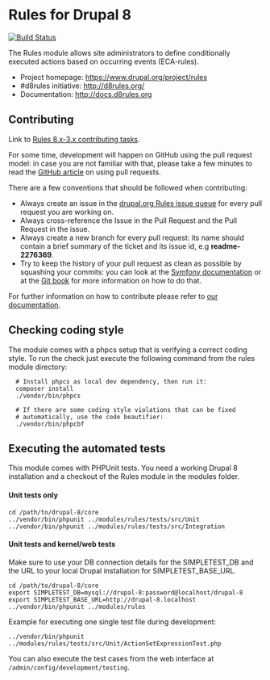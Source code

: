 # Rules for Drupal 8

[![Build Status](https://travis-ci.org/fago/rules.svg?branch=8.x-3.x)](https://travis-ci.org/fago/rules)

The Rules module allows site administrators to define conditionally executed
actions based on occurring events (ECA-rules).

* Project homepage: https://www.drupal.org/project/rules
* #d8rules initiative: http://d8rules.org/
* Documentation: http://docs.d8rules.org

## Contributing

Link to [Rules 8.x-3.x contributing tasks](https://www.drupal.org/node/2245015#contributing).

For some time, development will happen on GitHub using the pull request model:
in case you are not familiar with that, please take a few minutes to read the
[GitHub article](https://help.github.com/articles/using-pull-requests) on using
pull requests.

There are a few conventions that should be followed when contributing:

* Always create an issue in the [drupal.org Rules issue queue](https://www.drupal.org/project/issues/rules)
  for every pull request you are working on.
* Always cross-reference the Issue in the Pull Request and the Pull Request in
  the issue.
* Always create a new branch for every pull request: its name should contain a
  brief summary of the ticket and its issue id, e.g **readme-2276369**.
* Try to keep the history of your pull request as clean as possible by squashing
  your commits: you can look at the [Symfony documentation](http://symfony.com/doc/current/cmf/contributing/commits.html)
  or at the [Git book](http://git-scm.com/book/en/Git-Tools-Rewriting-History#Changing-Multiple-Commit-Messages)
  for more information on how to do that.

For further information on how to contribute please refer to
[our documentation](https://thefubhy.gitbooks.io/rules/content/).

## Checking coding style

The module comes with a phpcs setup that is verifying a correct coding style.
To run the check just execute the following command from the rules module
directory:

      # Install phpcs as local dev dependency, then run it:
      composer install
      ./vendor/bin/phpcs

      # If there are some coding style violations that can be fixed
      # automatically, use the code beautifier:
      ./vendor/bin/phpcbf

## Executing the automated tests

This module comes with PHPUnit tests. You need a working Drupal 8 installation
and a checkout of the Rules module in the modules folder.

#### Unit tests only

    cd /path/to/drupal-8/core
    ../vendor/bin/phpunit ../modules/rules/tests/src/Unit
    ../vendor/bin/phpunit ../modules/rules/tests/src/Integration

#### Unit tests and kernel/web tests

Make sure to use your DB connection details for the SIMPLETEST_DB and the URL to
your local Drupal installation for SIMPLETEST_BASE_URL.

    cd /path/to/drupal-8/core
    export SIMPLETEST_DB=mysql://drupal-8:password@localhost/drupal-8
    export SIMPLETEST_BASE_URL=http://drupal-8.localhost
    ../vendor/bin/phpunit ../modules/rules

Example for executing one single test file during development:

    ../vendor/bin/phpunit ../modules/rules/tests/src/Unit/ActionSetExpressionTest.php

You can also execute the test cases from the web interface at
``/admin/config/development/testing``.
